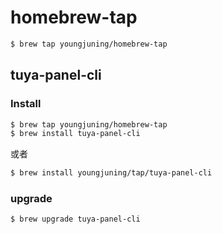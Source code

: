 # homebrew-tap

```sh
$ brew tap youngjuning/homebrew-tap
```

## tuya-panel-cli

### Install

```sh
$ brew tap youngjuning/homebrew-tap
$ brew install tuya-panel-cli
```

或者

```sh
$ brew install youngjuning/tap/tuya-panel-cli
```

### upgrade

```sh
$ brew upgrade tuya-panel-cli
```
